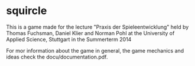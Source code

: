 squircle
========

This is a game made for the lecture
"Praxis der Spieleentwicklung"
held by Thomas Fuchsman, Daniel Klier and Norman Pohl
at the University of Applied Science, Stuttgart
in the Summerterm 2014

For mor information about the game in general, the game mechanics and ideas check the docu/documentation.pdf.

